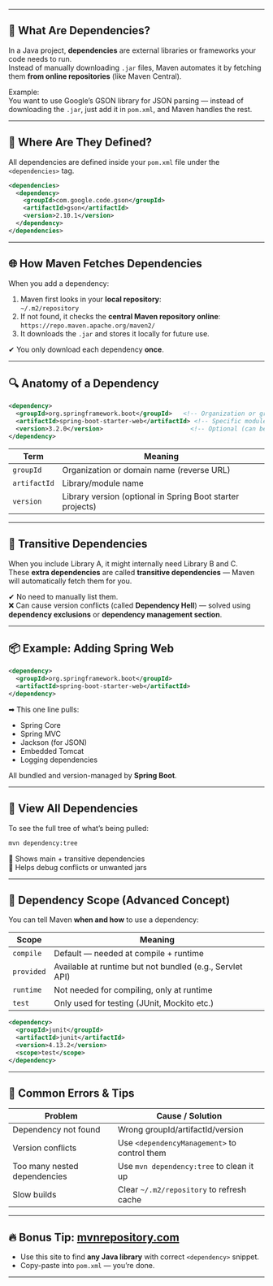 
---
## 🧠 What Are Dependencies?

In a Java project, **dependencies** are external libraries or frameworks your code needs to run.  
Instead of manually downloading `.jar` files, Maven automates it by fetching them **from online repositories** (like Maven Central).

Example:  
You want to use Google’s GSON library for JSON parsing — instead of downloading the `.jar`, just add it in `pom.xml`, and Maven handles the rest.

---

## 📁 Where Are They Defined?

All dependencies are defined inside your `pom.xml` file under the `<dependencies>` tag.

```xml
<dependencies>
  <dependency>
    <groupId>com.google.code.gson</groupId>
    <artifactId>gson</artifactId>
    <version>2.10.1</version>
  </dependency>
</dependencies>
```

---

## 🌐 How Maven Fetches Dependencies

When you add a dependency:
1. Maven first looks in your **local repository**:  
   `~/.m2/repository`
2. If not found, it checks the **central Maven repository online**:  
   `https://repo.maven.apache.org/maven2/`
3. It downloads the `.jar` and stores it locally for future use.

✔ You only download each dependency **once**.

---

## 🔍 Anatomy of a Dependency

```xml
<dependency>
  <groupId>org.springframework.boot</groupId>   <!-- Organization or group -->
  <artifactId>spring-boot-starter-web</artifactId> <!-- Specific module -->
  <version>3.2.0</version>                        <!-- Optional (can be managed centrally) -->
</dependency>
```

| Term         | Meaning                                           |
|--------------|---------------------------------------------------|
| `groupId`    | Organization or domain name (reverse URL)        |
| `artifactId` | Library/module name                               |
| `version`    | Library version (optional in Spring Boot starter projects) |

---

## 🧠 Transitive Dependencies

When you include Library A, it might internally need Library B and C.  
These **extra dependencies** are called **transitive dependencies** — Maven will automatically fetch them for you.

✔ No need to manually list them.  
❌ Can cause version conflicts (called **Dependency Hell**) — solved using **dependency exclusions** or **dependency management section**.

---

## 📦 Example: Adding Spring Web

```xml
<dependency>
  <groupId>org.springframework.boot</groupId>
  <artifactId>spring-boot-starter-web</artifactId>
</dependency>
```

➡ This one line pulls:
- Spring Core
- Spring MVC
- Jackson (for JSON)
- Embedded Tomcat
- Logging dependencies

All bundled and version-managed by **Spring Boot**.

---

## 🧪 View All Dependencies

To see the full tree of what’s being pulled:

```bash
mvn dependency:tree
```

📌 Shows main + transitive dependencies  
🧼 Helps debug conflicts or unwanted jars

---

## 🧯 Dependency Scope (Advanced Concept)

You can tell Maven **when and how** to use a dependency:

| Scope       | Meaning                                     |
|-------------|---------------------------------------------|
| `compile`   | Default — needed at compile + runtime       |
| `provided`  | Available at runtime but not bundled (e.g., Servlet API) |
| `runtime`   | Not needed for compiling, only at runtime   |
| `test`      | Only used for testing (JUnit, Mockito etc.) |

```xml
<dependency>
  <groupId>junit</groupId>
  <artifactId>junit</artifactId>
  <version>4.13.2</version>
  <scope>test</scope>
</dependency>
```

---

## 🛑 Common Errors & Tips

| Problem                            | Cause / Solution                              |
|------------------------------------|-----------------------------------------------|
| Dependency not found               | Wrong groupId/artifactId/version              |
| Version conflicts                  | Use `<dependencyManagement>` to control them  |
| Too many nested dependencies       | Use `mvn dependency:tree` to clean it up      |
| Slow builds                        | Clear `~/.m2/repository` to refresh cache     |

---

## 🔥 Bonus Tip: [mvnrepository.com](https://mvnrepository.com)

- Use this site to find **any Java library** with correct `<dependency>` snippet.
- Copy-paste into `pom.xml` — you’re done.

---